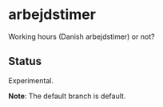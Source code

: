 # arbejdstimer

Working hours (Danish arbejdstimer) or not?

## Status

Experimental.

**Note**: The default branch is default.
